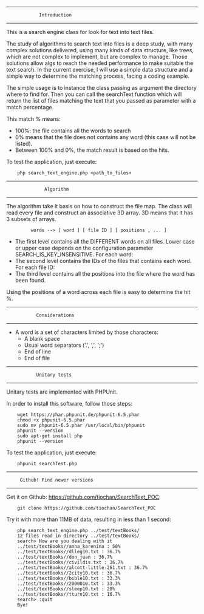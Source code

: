 --------------------------------------------------
                Introduction
--------------------------------------------------

This is a search engine class for look for text into text files.

The study of algorithms to search text into files is a deep study, with many complex solutions
delivered, using many kinds of data structure, like trees, which are not complex to implement,
but are complex to manage. Those solutions allow algs to reach the needed performance to make
suitable the text search. In the current exercise, I will use a simple data structure and a
simple way to determine the matching process, facing a coding example.

The simple usage is to instance the class passing as argument the directory where to find for.
Then you can call the searchText function which will return the list of files matching the
text that you passed as parameter with a match percentage.

This match % means:
- 100%: the file contains all the words to search
- 0% means that the file does not contains any word (this case will not be listed).
- Between 100% and 0%, the match result is based on the hits.


To test the application, just execute:

		php search_text_engine.php <path_to_files>


--------------------------------------------------
                  Algorithm
--------------------------------------------------

The algorithm take it basis on how to construct the file map. The class will read every file
and construct an associative 3D array. 3D means that it has 3 subsets of arrays.

             words --> [ word ] [ file ID ] [ positions , ... ]

- The first level contains all the DIFFERENT words on all files. Lower case or upper case depends
on the configuration parameter SEARCH_IS_KEY_INSENSITIVE. For each word:
- The second level contains the IDs of the files that contains each word. For each file ID:
- The third level contains all the positions into the file where the word has been found.

Using the positions of a word across each file is easy to determine the hit %.


--------------------------------------------------
               Considerations
--------------------------------------------------

- A word is a set of characters limited by those characters:
   * A blank space
   * Usual word separators ('.', ',', ';')
   * End of line
   * End of file


--------------------------------------------------
               Unitary tests
--------------------------------------------------

Unitary tests are implemented with PHPUnit.

In order to install this software, follow those steps:

		wget https://phar.phpunit.de/phpunit-6.5.phar
		chmod +x phpunit-6.5.phar
		sudo mv phpunit-6.5.phar /usr/local/bin/phpunit
		phpunit --version
		sudo apt-get install php
		phpunit --version

To test the application, just execute:

		phpunit searchTest.php


--------------------------------------------------
         Github! Find newer versions
--------------------------------------------------

Get it on Github: https://github.com/tiochan/SearchText_POC:

		git clone https://github.com/tiochan/SearchText_POC


Try it with more than 11MB of data, resulting in less than 1 second:

		php search_text_engine.php ../test/textBooks/
		12 files read in directory ../test/textBooks/
		search> How are you dealing with it
		../test/textBooks//anna_karenina : 50%
		../test/textBooks//dlleg10.txt : 36.7%
		../test/textBooks//don_juan : 36.7%
		../test/textBooks//civildis.txt : 36.7%
		../test/textBooks//alcott-little-261.txt : 36.7%
		../test/textBooks//2city10.txt : 36.7%
		../test/textBooks//bible10.txt : 33.3%
		../test/textBooks//2000010.txt : 33.3%
		../test/textBooks//sleep10.txt : 20%
		../test/textBooks//tturn10.txt : 16.7%
		search> :quit
		Bye!
